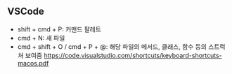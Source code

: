 ## VSCode
- shift + cmd + P: 커맨드 팔레트
- cmd + N: 새 파일
- cmd + shift + O / cmd + P + @: 해당 파일의 메서드, 클래스, 함수 등의 스트럭처 보여줌
https://code.visualstudio.com/shortcuts/keyboard-shortcuts-macos.pdf

